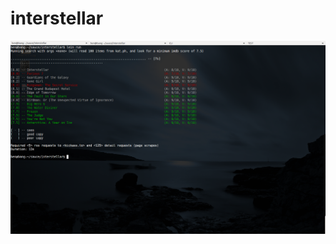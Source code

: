 # interstellar

![Sample](https://github.com/ben-biddington/interstellar/blob/master/doc/cli-sample.png)
